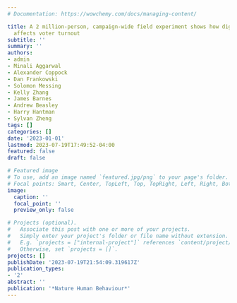 ```yaml
---
# Documentation: https://wowchemy.com/docs/managing-content/

title: A 2 million-person, campaign-wide field experiment shows how digital advertising
  affects voter turnout
subtitle: ''
summary: ''
authors:
- admin
- Minali Aggarwal
- Alexander Coppock
- Dan Frankowski
- Solomon Messing
- Kelly Zhang
- James Barnes
- Andrew Beasley
- Harry Hantman
- Sylvan Zheng
tags: []
categories: []
date: '2023-01-01'
lastmod: 2023-07-19T17:49:52-04:00
featured: false
draft: false

# Featured image
# To use, add an image named `featured.jpg/png` to your page's folder.
# Focal points: Smart, Center, TopLeft, Top, TopRight, Left, Right, BottomLeft, Bottom, BottomRight.
image:
  caption: ''
  focal_point: ''
  preview_only: false

# Projects (optional).
#   Associate this post with one or more of your projects.
#   Simply enter your project's folder or file name without extension.
#   E.g. `projects = ["internal-project"]` references `content/project/deep-learning/index.md`.
#   Otherwise, set `projects = []`.
projects: []
publishDate: '2023-07-19T21:54:09.319617Z'
publication_types:
- '2'
abstract: ''
publication: '*Nature Human Behaviour*'
---
```


